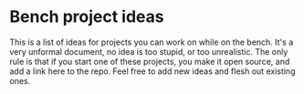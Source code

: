 # Bench project ideas
This is a list of ideas for projects you can work on while on the bench. It's a very unformal document, no idea is too stupid, or too unrealistic. The only rule is that if you start one of these projects, you make it open source, and add a link here to the repo. Feel free to add new ideas and flesh out existing ones.
